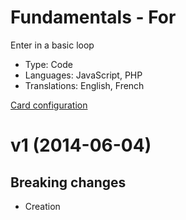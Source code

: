 # Fundamentals - For

Enter in a basic loop

* Type: Code
* Languages: JavaScript, PHP
* Translations: English, French

[Card configuration](https://github.com/CodeCorico/MemoryOverflow/blob/master/cards/fundamentals/for/for.md)

<a name="1"></a>
# v1 (2014-06-04)

## Breaking changes

- Creation